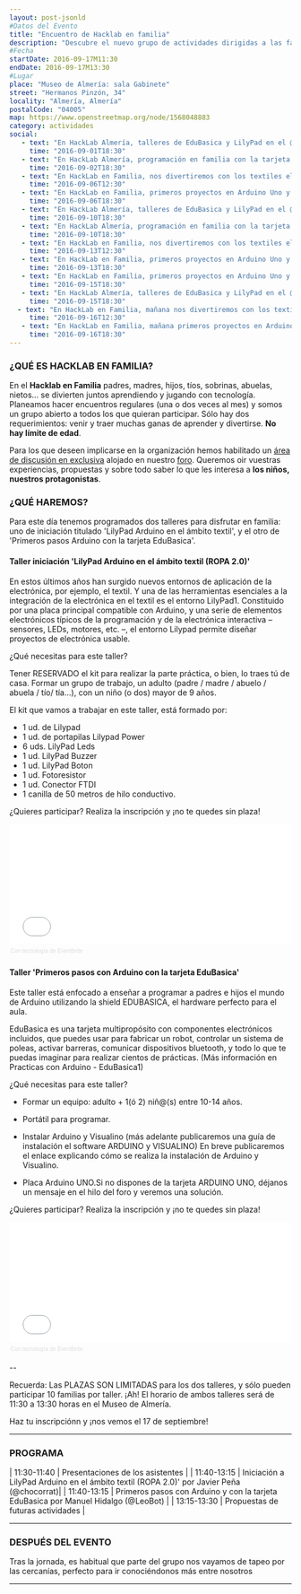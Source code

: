 ```yaml
---
layout: post-jsonld
#Datos del Evento
title: "Encuentro de Hacklab en familia"
description: "Descubre el nuevo grupo de actividades dirigidas a las familias creado en HackLab Almería"
#Fecha
startDate: 2016-09-17M11:30
endDate: 2016-09-17M13:30
#Lugar
place: "Museo de Almería: sala Gabinete"
street: "Hermanos Pinzón, 34"
locality: "Almería, Almería"
postalCode: "04005"
map: https://www.openstreetmap.org/node/1568048883
category: actividades
social:
   - text: "En HackLab Almería, talleres de EduBasica y LilyPad en el @MuseoAlmeria"
     time: "2016-09-01T18:30"
   - text: "En HackLab Almería, programación en familia con la tarjeta EduBasica"
     time: "2016-09-02T18:30"
   - text: "En HackLab en Familia, nos divertiremos con los textiles electrónicos"
     time: "2016-09-06T12:30"
   - text: "En HackLab en Familia, primeros proyectos en Arduino Uno y LiLyPad."
     time: "2016-09-06T18:30"
   - text: "En HackLab Almería, talleres de EduBasica y LilyPad en el @MuseoAlmeria"
     time: "2016-09-10T18:30"
   - text: "En HackLab Almería, programación en familia con la tarjeta EduBasica"
     time: "2016-09-10T18:30"
   - text: "En HackLab en Familia, nos divertiremos con los textiles electrónicos"
     time: "2016-09-13T12:30"
   - text: "En HackLab en Familia, primeros proyectos en Arduino Uno y LiLyPad."
     time: "2016-09-13T18:30"
   - text: "En HackLab en Familia, primeros proyectos en Arduino Uno y LiLyPad."
     time: "2016-09-15T18:30"
   - text: "En HackLab Almería, talleres de EduBasica y LilyPad en el @MuseoAlmeria"
     time: "2016-09-15T18:30"
  - text: "En HackLab en Familia, mañana nos divertiremos con los textiles electrónicos"
     time: "2016-09-16T12:30"
   - text: "En HackLab en Familia, mañana primeros proyectos en Arduino Uno y LiLyPad en @MuseoAlmeria."
     time: "2016-09-16T18:30"
---
```


### ¿QUÉ ES HACKLAB EN FAMILIA?

En el __Hacklab en Familia__ padres, madres, hijos, tíos, sobrinas, abuelas, nietos...  se divierten juntos aprendiendo y jugando con tecnología. Planeamos hacer encuentros regulares (una o dos veces al mes) y
somos un grupo abierto a todos los que quieran participar. Sólo hay dos requerimientos: venir y traer muchas ganas de aprender y divertirse. __No hay límite de edad__.

Para los que deseen implicarse en la organización hemos habilitado un [área de discusión en exclusiva](http://foro.hacklabalmeria.net/c/EnFamilia) alojado en nuestro [foro](http://foro.hacklabalmeria.net/). 
Queremos oir vuestras experiencias, propuestas y sobre todo saber lo que les interesa a __los niños, nuestros protagonistas__.


### ¿QUÉ HAREMOS?

Para este día tenemos programados dos talleres para disfrutar en familia: uno de iniciación titulado 'LilyPad Arduino en el ámbito textil', y el otro de 'Primeros pasos Arduino con la tarjeta EduBasica'. 


#### Taller iniciación 'LilyPad Arduino en el ámbito textil (ROPA 2.0)'

En estos últimos años han surgido nuevos entornos de aplicación de la electrónica, por ejemplo, el textil. Y una de las herramientas esenciales a la integración de la electrónica en el textil es el entorno LilyPad1. Constituido por una placa principal compatible con Arduino, y una serie de elementos electrónicos típicos de la programación y de la electrónica interactiva – sensores, LEDs, motores, etc. –, el entorno Lilypad permite diseñar proyectos de electrónica usable.

¿Qué necesitas para este taller?

Tener RESERVADO el kit para realizar la parte práctica, o bien, lo traes tú de casa. Formar un grupo de trabajo,  un adulto (padre / madre / abuelo / abuela / tío/ tía...), con un niño (o dos) mayor de 9 años.


El kit que vamos a trabajar en este taller, está formado por:

+ 1 ud. de Lilypad
+ 1 ud. de portapilas Lilypad Power
+ 6 uds. LilyPad Leds
+ 1 ud. LilyPad Buzzer
+ 1 ud. LilyPad Boton
+ 1 ud. Fotoresistor
+ 1 ud. Conector FTDI
+ 1 canilla de 50 metros de hilo conductivo.

¿Quieres participar? Realiza la inscripción y ¡no te quedes sin plaza!
<div style="width:100%; text-align:left;" ><iframe  src="//eventbrite.es/tickets-external?eid=27226393877&ref=etckt" frameborder="0" height="214" width="100%" vspace="0" hspace="0" marginheight="5" marginwidth="5" scrolling="auto" allowtransparency="true"></iframe><div style="font-family:Helvetica, Arial; font-size:10px; padding:5px 0 5px; margin:2px; width:100%; text-align:left;" ><a class="powered-by-eb" style="color: #dddddd; text-decoration: none;" target="_blank" href="http://www.eventbrite.es/l/registration-online/">Con tecnología de Eventbrite</a></div></div>



#### Taller 'Primeros pasos con Arduino con la tarjeta EduBasica'

Este taller está enfocado a enseñar a programar a padres e hijos el mundo de Arduino utilizando la shield EDUBASICA, el hardware perfecto para el aula.

EduBasica es una tarjeta multipropósito con componentes electrónicos incluidos, que puedes usar para fabricar un robot, controlar un sistema de poleas, activar barreras, comunicar dispositivos bluetooth, y todo lo que te puedas imaginar para realizar cientos de prácticas. (Más información en Practicas con Arduino - EduBasica1)

¿Qué necesitas para este taller?

+ Formar un equipo: adulto + 1(ó 2) niñ@(s) entre 10-14 años.

+ Portátil para programar.

+ Instalar Arduino y Visualino (más adelante publicaremos una guía de instalación el software ARDUINO y VISUALINO) En breve publicaremos el enlace explicando cómo se realiza la instalación de Arduino y Visualino.

+ Placa Arduino UNO.Si no dispones de la tarjeta ARDUINO UNO, déjanos un mensaje en el hilo del foro y veremos una solución.

¿Quieres participar? Realiza la inscripción y ¡no te quedes sin plaza! 

<div style="width:100%; text-align:left;" ><iframe  src="//eventbrite.es/tickets-external?eid=26287890789&ref=etckt" frameborder="0" height="214" width="100%" vspace="0" hspace="0" marginheight="5" marginwidth="5" scrolling="auto" allowtransparency="true"></iframe><div style="font-family:Helvetica, Arial; font-size:10px; padding:5px 0 5px; margin:2px; width:100%; text-align:left;" ><a class="powered-by-eb" style="color: #dddddd; text-decoration: none;" target="_blank" href="http://www.eventbrite.es/l/registration-online/">Con tecnología de Eventbrite</a></div></div>

--

Recuerda: Las PLAZAS SON LIMITADAS para los dos talleres, y sólo pueden participar 10 familias por taller. ¡Ah! El horario de ambos talleres será de 11:30 a 13:30 horas en el Museo de Almería.

Haz tu inscripciónn y ¡nos vemos el 17 de septiembre!

---

### PROGRAMA

| 11:30-11:40   | Presentaciones de los asistentes |
| 11:40-13:15   | Iniciación a LilyPad Arduino en el ámbito textil (ROPA 2.0)' por Javier Peña (@chocorrat)|
| 11:40-13:15   | Primeros pasos con Arduino y con la tarjeta EduBasica por Manuel Hidalgo (@LeoBot) |
| 13:15-13:30   | Propuestas de futuras actividades |

---

### DESPUÉS DEL EVENTO

Tras la jornada, es habitual que parte del grupo nos vayamos de tapeo por las cercanías, perfecto para ir conociéndonos más entre nosotros

---

